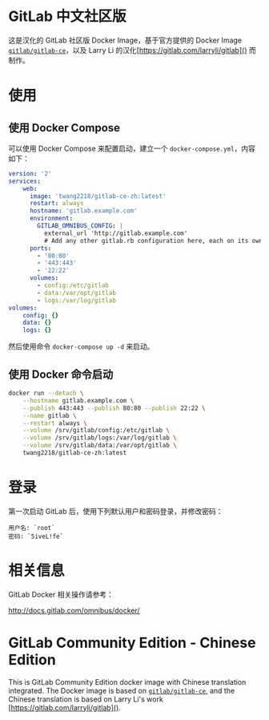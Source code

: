 # GitLab 中文社区版

这是汉化的 GitLab 社区版 Docker Image，基于官方提供的 Docker Image  [`gitlab/gitlab-ce`](https://hub.docker.com/r/gitlab/gitlab-ce/)，以及 Larry Li 的汉化[https://gitlab.com/larryli/gitlab]() 而制作。

# 使用

## 使用 Docker Compose

可以使用 Docker Compose 来配置启动，建立一个 `docker-compose.yml`，内容如下：

```yml
version: '2'
services:
    web:
      image: 'twang2218/gitlab-ce-zh:latest'
      restart: always
      hostname: 'gitlab.example.com'
      environment:
        GITLAB_OMNIBUS_CONFIG: |
          external_url 'http://gitlab.example.com'
          # Add any other gitlab.rb configuration here, each on its own line
      ports:
        - '80:80'
        - '443:443'
        - '22:22'
      volumes:
        - config:/etc/gitlab
        - data:/var/opt/gitlab
        - logs:/var/log/gitlab
volumes:
    config: {}
    data: {}
    logs: {}
```

然后使用命令 `docker-compose up -d` 来启动。

## 使用 Docker 命令启动

```bash
docker run --detach \
    --hostname gitlab.example.com \
    --publish 443:443 --publish 80:80 --publish 22:22 \
    --name gitlab \
    --restart always \
    --volume /srv/gitlab/config:/etc/gitlab \
    --volume /srv/gitlab/logs:/var/log/gitlab \
    --volume /srv/gitlab/data:/var/opt/gitlab \
    twang2218/gitlab-ce-zh:latest
```

# 登录

第一次启动 GitLab 后，使用下列默认用户和密码登录，并修改密码：

```
用户名: `root`
密码: `5iveL!fe`
```

# 相关信息

GitLab Docker 相关操作请参考：

http://docs.gitlab.com/omnibus/docker/

# GitLab Community Edition - Chinese Edition

This is GitLab Community Edition docker image with Chinese translation integrated. The Docker image is based on [`gitlab/gitlab-ce`](https://hub.docker.com/r/gitlab/gitlab-ce/), and the Chinese translation is based on Larry Li's work [https://gitlab.com/larryli/gitlab]().
